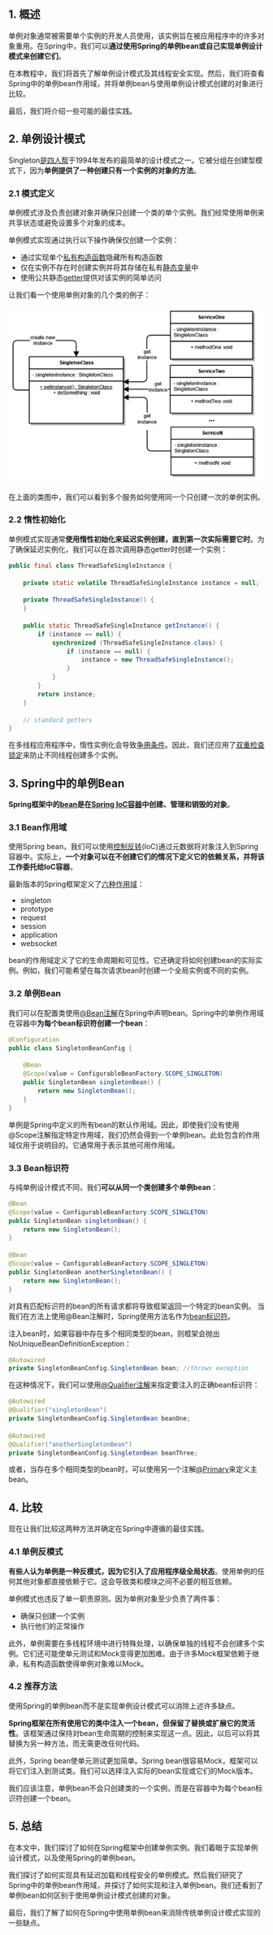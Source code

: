 ## 1. 概述

单例对象通常被需要单个实例的开发人员使用，该实例旨在被应用程序中的许多对象重用。在Spring中，我们可以**通过使用Spring的单例bean或自己实现单例设计模式来创建它们**。

在本教程中，我们将首先了解单例设计模式及其线程安全实现。然后，我们将查看Spring中的单例bean作用域，并将单例bean与使用单例设计模式创建的对象进行比较。

最后，我们将介绍一些可能的最佳实践。

## 2. 单例设计模式

Singleton[是四人帮](https://www.baeldung.com/creational-design-patterns)于1994年发布的最简单的设计模式之一。它被分组在创建型模式下，因为**单例提供了一种创建只有一个实例的对象的方法**。

### 2.1 模式定义

单例模式涉及负责创建对象并确保只创建一个类的单个实例。我们经常使用单例来共享状态或避免设置多个对象的成本。

单例模式实现通过执行以下操作确保仅创建一个实例：

-   通过实现单个[私有构造函数](https://www.baeldung.com/java-private-constructors#:~:text=Private%20constructors%20allow%20us%20to,is%20known%20as%20constructor%20delegation.)隐藏所有构造函数
-   仅在实例不存在时创建实例并将其存储在私有[静态变量](https://www.baeldung.com/java-static)中
-   使用公共静态[getter](https://www.baeldung.com/java-why-getters-setters)提供对该实例的简单访问

让我们看一个使用单例对象的几个类的例子：

<img src="../assets/img.png">

在上面的类图中，我们可以看到多个服务如何使用同一个只创建一次的单例实例。

### 2.2 惰性初始化

单例模式实现通常**使用惰性初始化来延迟实例创建，直到第一次实际需要它时**。为了确保延迟实例化，我们可以在首次调用静态getter时创建一个实例：

```java
public final class ThreadSafeSingleInstance {

    private static volatile ThreadSafeSingleInstance instance = null;

    private ThreadSafeSingleInstance() {
    }

    public static ThreadSafeSingleInstance getInstance() {
        if (instance == null) {
            synchronized (ThreadSafeSingleInstance.class) {
                if (instance == null) {
                    instance = new ThreadSafeSingleInstance();
                }
            }
        }
        return instance;
    }

    // standard getters
}
```

在多线程应用程序中，惰性实例化会导致[争用条件](https://www.baeldung.com/java-common-concurrency-pitfalls)。因此，我们还应用了[双重检查锁定](https://www.baeldung.com/java-singleton-double-checked-locking)来防止不同线程创建多个实例。

## 3. Spring中的单例Bean

**Spring框架中的[bean](https://www.baeldung.com/spring-bean)是在[Spring IoC容器](https://www.baeldung.com/inversion-control-and-dependency-injection-in-spring)中创建、管理和销毁的对象**。

### 3.1 Bean作用域

使用Spring bean，我们可以使用[控制反转](https://www.baeldung.com/inversion-control-and-dependency-injection-in-spring)(IoC)通过元数据将对象注入到Spring容器中。实际上，**一个对象可以在不创建它们的情况下定义它的依赖关系，并将该工作委托给IoC容器**。

最新版本的Spring框架定义了[六种作用域](https://www.baeldung.com/spring-bean-scopes)：

-   singleton
-   prototype
-   request
-   session
-   application
-   websocket

bean的作用域定义了它的生命周期和可见性。它还确定将如何创建bean的实际实例。例如，我们可能希望在每次请求bean时创建一个全局实例或不同的实例。

### 3.2 单例Bean

我们可以在配置类使用[@Bean注解](https://www.baeldung.com/spring-bean-annotations)在Spring中声明bean。Spring中的单例作用域在容器中**为每个bean标识符创建一个bean**：

```java
@Configuration
public class SingletonBeanConfig {

    @Bean
    @Scope(value = ConfigurableBeanFactory.SCOPE_SINGLETON)
    public SingletonBean singletonBean() {
        return new SingletonBean();
    }
}
```

单例是Spring中定义的所有bean的默认作用域。因此，即使我们没有使用@Scope注解指定特定作用域，我们仍然会得到一个单例bean。此处包含的作用域仅用于说明目的。它通常用于表示其他可用作用域。

### 3.3 Bean标识符

与纯单例设计模式不同，我们**可以从同一个类创建多个单例bean**：

```java
@Bean
@Scope(value = ConfigurableBeanFactory.SCOPE_SINGLETON)
public SingletonBean singletonBean() {
    return new SingletonBean();
}

@Bean
@Scope(value = ConfigurableBeanFactory.SCOPE_SINGLETON)
public SingletonBean anotherSingletonBean() {
    return new SingletonBean();
}
```

对具有匹配标识符的bean的所有请求都将导致框架返回一个特定的bean实例。 当我们在方法上使用@Bean注解时，Spring使用方法名作为[bean标识符](https://www.baeldung.com/spring-bean-names)。

注入bean时，如果容器中存在多个相同类型的bean，则框架会抛出NoUniqueBeanDefinitionException：

```java
@Autowired
private SingletonBeanConfig.SingletonBean bean; //throws exception
```

在这种情况下，我们可以使用[@Qualifier注解](https://www.baeldung.com/spring-qualifier-annotation)来指定要注入的正确bean标识符：

```java
@Autowired
@Qualifier("singletonBean")
private SingletonBeanConfig.SingletonBean beanOne;

@Autowired
@Qualifier("anotherSingletonBean")
private SingletonBeanConfig.SingletonBean beanThree;
```

或者，当存在多个相同类型的bean时，可以使用另一个注解[@Primary](https://www.baeldung.com/spring-primary)来定义主bean。

## 4. 比较

现在让我们比较这两种方法并确定在Spring中遵循的最佳实践。

### 4.1 单例反模式

**有些人认为单例是一种反模式，因为它引入了应用程序级全局状态**。使用单例的任何其他对象都直接依赖于它。这会导致类和模块之间不必要的相互依赖。

单例模式也违反了单一职责原则。因为单例对象至少负责了两件事：

-   确保只创建一个实例
-   执行他们的正常操作

此外，单例需要在多线程环境中进行特殊处理，以确保单独的线程不会创建多个实例。它们还可能使单元测试和Mock变得更加困难。由于许多Mock框架依赖于继承，私有构造函数使得单例对象难以Mock。

### 4.2 推荐方法

使用Spring的单例bean而不是实现单例设计模式可以消除上述许多缺点。

**Spring框架在所有使用它的类中注入一个bean，但保留了替换或扩展它的灵活性**。该框架通过保持对bean生命周期的控制来实现这一点。因此，以后可以将其替换为另一种方法，而无需更改任何代码。

此外，Spring bean使单元测试更加简单。Spring bean很容易Mock，框架可以将它们注入到测试类。我们可以选择注入实际的bean实现或它们的Mock版本。

我们应该注意，单例bean不会只创建类的一个实例，而是在容器中为每个bean标识符创建一个bean。

## 5. 总结

在本文中，我们探讨了如何在Spring框架中创建单例实例。我们着眼于实现单例设计模式，以及使用Spring的单例bean。

我们探讨了如何实现具有延迟加载和线程安全的单例模式。然后我们研究了Spring中的单例bean作用域，并探讨了如何实现和注入单例bean。我们还看到了单例bean如何区别于使用单例设计模式创建的对象。

最后，我们了解了如何在Spring中使用单例bean来消除传统单例设计模式实现的一些缺点。